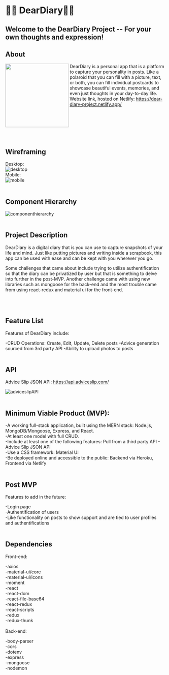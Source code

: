 # :memo::scroll: DearDiary:sparkler::sparkles:

## Welcome to the DearDiary Project -- For your own thoughts and expression!

## About

<img align="left" width="200px" src="https://user-images.githubusercontent.com/78067505/187560370-bd52c1ac-4bc9-429f-af06-147982e23d6f.png" />

DearDiary is a personal app that is a platform to capture your personality in posts. Like a polaroid that you can fill with a picture, text, or both, you can fill individual postcards to showcase beautiful events, memories, and even just thoughts in your day-to-day life.
Website link, hosted on Netlify: https://dear-diary-project.netlify.app/

<br>
<br>
<br>
<br>
<br>

## Wireframing

Desktop:
<br>
![desktop](https://user-images.githubusercontent.com/78067505/187567516-9d0146f0-9bca-4c46-a4e0-ec342a835a2c.PNG)
<br>
Mobile:
<br>
![mobile](https://user-images.githubusercontent.com/78067505/187566715-88ddab37-5287-4ef2-b398-df5b7683dbfc.PNG)
<br>
<br>
## Component Hierarchy

![componenthierarchy](https://user-images.githubusercontent.com/78067505/187568864-4d96e6d9-b69d-4143-9823-ef58614070e2.PNG)
<br>
<br>
## Project Description
DearDiary is a digital diary that is you can use to capture snapshots of your life and mind. Just like putting pictures and writing inside a scrapbook, this app can be used with ease and can be kept with you wherever you go.

Some challenges that came about include trying to utilize authentification so that the diary can be privatized by user but that is something to delve into further in the post-MVP. Another challenge came with using new libraries such as mongoose for the back-end and the most trouble came from using react-redux and material ui for the front-end.

<br>
<br>

## Feature List
Features of DearDiary include:

-CRUD Operations: Create, Edit, Update, Delete posts
-Advice generation sourced from 3rd party API
-Ability to upload photos to posts
<br>
<br>
## API

Advice Slip JSON API: https://api.adviceslip.com/

![adviceslipAPI](https://user-images.githubusercontent.com/78067505/187559546-fbc6bdc7-b29c-4584-b89a-c3998b6114e1.PNG)
<br>
<br>
## Minimum Viable Product (MVP):

-A working full-stack application, built using the MERN stack: Node.js, MongoDB/Mongoose, Express, and React.
<br>
-At least one model with full CRUD.
<br>
-Include at least one of the following features: Pull from a third party API - Advice Slip JSON API
<br>
-Use a CSS framework: Material UI
<br>
-Be deployed online and accessible to the public: Backend via Heroku, Frontend via Netlify
<br>
<br>
## Post MVP
Features to add in the future:

-Login page
<br>
-Authentification of users
<br>
-Like functionality on posts to show support and are tied to user profiles and authentifications
<br>
<br>
## Dependencies
Front-end:

-axios
<br>
-material-ui/core
<br>
-material-ui/icons
<br>
-moment
<br>
-react
<br>
-react-dom
<br>
-react-file-base64
<br>
-react-redux
<br>
-react-scripts
<br>
-redux
<br>
-redux-thunk
<br>
<br>
Back-end:

-body-parser
<br>
-cors
<br>
-dotenv
<br>
-express
<br>
-mongoose
<br>
-nodemon
